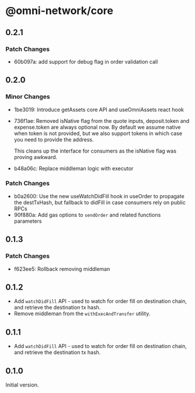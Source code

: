# @omni-network/core

## 0.2.1

### Patch Changes

- 60b097a: add support for debug flag in order validation call

## 0.2.0

### Minor Changes

- 1be3019: Introduce getAssets core API and useOmniAssets react hook
- 736f1ae: Removed isNative flag from the quote inputs, deposit.token and expense.token are always optional now. By default we assume native when token is not provided, but we also support tokens in which case you need to provide the address.

  This cleans up the interface for consumers as the isNative flag was proving awkward.

- b48a06c: Replace middleman logic with executor

### Patch Changes

- b0a2600: Use the new useWatchDidFill hook in useOrder to propagate the destTxHash, but fallback to didFill in case consumers rely on public RPCs
- 90f880a: Add gas options to `sendOrder` and related functions parameters

## 0.1.3

### Patch Changes

- f623ee5: Rollback removing middleman

## 0.1.2

- Add `watchDidFill` API - used to watch for order fill on destination chain, and retrieve the destination tx hash.
- Remove middleman from the `withExecAndTransfer` utility.

## 0.1.1

- Add `watchDidFill` API - used to watch for order fill on destination chain, and retrieve the destination tx hash.

## 0.1.0

Initial version.
